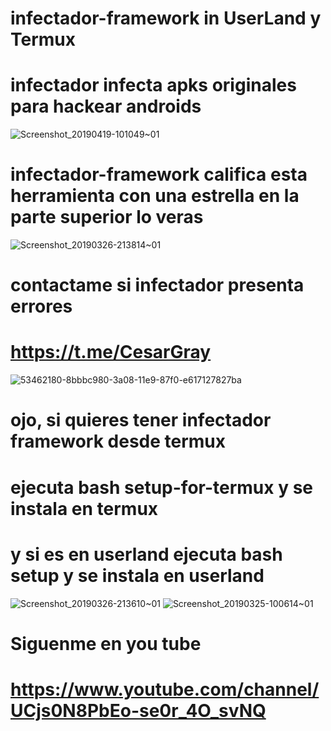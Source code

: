 # infectador-framework in UserLand y Termux
# infectador infecta apks originales para hackear androids
![Screenshot_20190419-101049~01](https://user-images.githubusercontent.com/46208706/56432689-90c02b00-628b-11e9-9526-54d0ec0aaea9.png)
# infectador-framework califica esta herramienta con una estrella en la parte superior lo veras
![Screenshot_20190326-213814~01](https://user-images.githubusercontent.com/46208706/55048972-ccaafc00-500f-11e9-88c1-4b1f17e3bea2.png)
# contactame si infectador presenta errores
# https://t.me/CesarGray
![53462180-8bbbc980-3a08-11e9-87f0-e617127827ba](https://user-images.githubusercontent.com/46208706/55277347-b37ea580-52c4-11e9-8c79-0705a53632de.png)

# ojo, si quieres tener infectador framework desde termux 
# ejecuta bash setup-for-termux y se instala en termux
# y si es en userland ejecuta bash setup y se instala en userland

![Screenshot_20190326-213610~01](https://user-images.githubusercontent.com/46208706/55083656-7e2a4b80-5069-11e9-9686-1212e96c6f9a.png) ![Screenshot_20190325-100614~01](https://user-images.githubusercontent.com/46208706/55083795-b3369e00-5069-11e9-8544-0d1f193c2580.png)
# Siguenme en you tube
# https://www.youtube.com/channel/UCjs0N8PbEo-se0r_4O_svNQ
